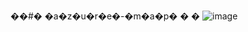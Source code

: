 ��#� �a�z�u�r�e�-�m�a�p�
�
�
![image](https://user-images.githubusercontent.com/59478744/231667820-a5b32b60-c294-4b03-81a2-ee1aa8a2d2dd.png)
